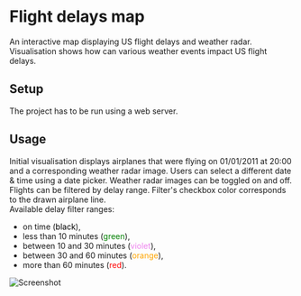 # Flight delays map

An interactive map displaying US flight delays and weather radar. Visualisation shows how can various weather events impact US flight delays.

## Setup

The project has to be run using a web server.

## Usage

Initial visualisation displays airplanes that were flying on 01/01/2011 at 20:00 and a corresponding weather radar image. Users can select a different date & time using a date picker. Weather radar images can be toggled on and off.
Flights can be filtered by delay range. Filter's checkbox color corresponds to the drawn airplane line.  
Available delay filter ranges:

- on time (<span style="color:black">black</span>),
- less than 10 minutes (<span style="color:green">green</span>),
- between 10 and 30 minutes (<span style="color:violet">violet</span>),
- between 30 and 60 minutes (<span style="color:orange">orange</span>),
- more than 60 minutes (<span style="color:red">red</span>).

![Screenshot](assets/image.png)
